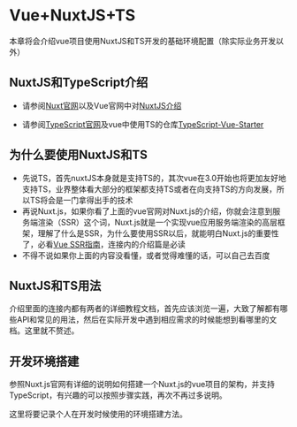 # Vue+NuxtJS+TS

本章将会介绍vue项目使用NuxtJS和TS开发的基础环境配置（除实际业务开发以外）

## NuxtJS和TypeScript介绍

+ 请参阅[Nuxt官网](https://zh.nuxtjs.org/guide)以及Vue官网中对[NuxtJS介绍](https://cn.vuejs.org/v2/guide/ssr.html#Nuxt-js)

+ 请参阅[TypeScript官网](https://www.tslang.cn/)及vue中使用TS的仓库[TypeScript-Vue-Starter](https://github.com/Microsoft/TypeScript-Vue-Starter#typescript-vue-starter)

## 为什么要使用NuxtJS和TS

+ 先说TS，首先nuxtJS本身就是支持TS的，其次vue在3.0开始也将更加友好地支持TS，业界整体看大部分的框架都支持TS或者在向支持TS的方向发展，所以TS将会是一门拿得出手的技术
+ 再说Nuxt.js，如果你看了上面的vue官网对Nuxt.js的介绍，你就会注意到服务端渲染（SSR）这个词，Nuxt.js就是一个实现vue应用服务端渲染的高层框架，理解了什么是SSR，为什么要使用SSR以后，就能明白Nuxt.js的重要性了，必看[Vue SSR指南](https://ssr.vuejs.org/zh/#%E4%BB%80%E4%B9%88%E6%98%AF%E6%9C%8D%E5%8A%A1%E5%99%A8%E7%AB%AF%E6%B8%B2%E6%9F%93-ssr-%EF%BC%9F)，连接内的介绍篇是必读
+ 不得不说如果你上面的内容没看懂，或者觉得难懂的话，可以自己去百度

## NuxtJS和TS用法

介绍里面的连接内都有两者的详细教程文档，首先应该浏览一遍，大致了解都有哪些API和常见的用法，然后在实际开发中遇到相应需求的时候能想到看哪里的文档。这里就不赘述。

## 开发环境搭建

参照Nuxt.js官网有详细的说明如何搭建一个Nuxt.js的vue项目的架构，并支持TypeScript，有兴趣的可以按照步骤实践，再次不再过多说明。

这里将要记录个人在开发时候使用的环境搭建方法。

